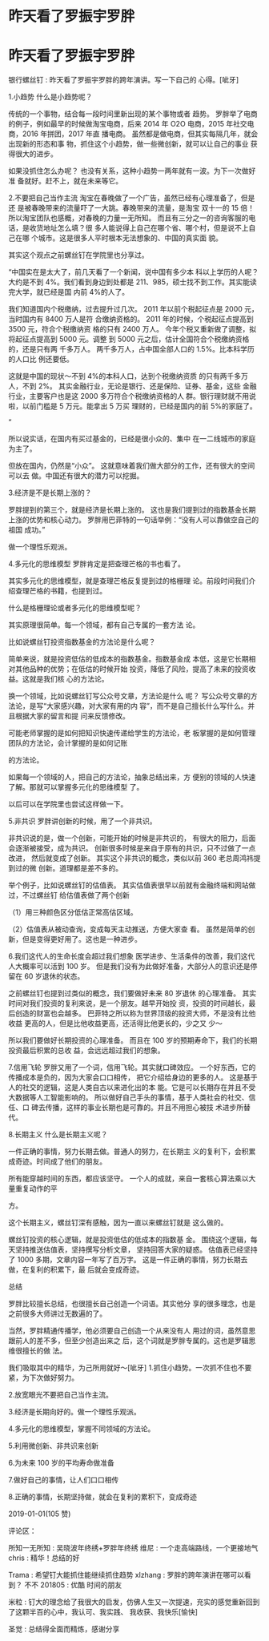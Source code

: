 # 昨天看了罗振宇罗胖

# 昨天看了罗振宇罗胖

银行螺丝钉 : 昨天看了罗振宇罗胖的跨年演讲。写一下自己的 心得。[呲牙]

1.小趋势 什么是小趋势呢？

传统的一个事物，结合每一段时间里新出现的某个事物或者 趋势。 罗胖举了电商的例子，例如最早的时候做淘宝电商，后来 2014 年 O2O 电商，2015 年社交电商，2016 年拼团，2017 年直 播电商。 虽然都是做电商，但其实每隔几年，就会出现新的形态和事 物，抓住这个小趋势，做一些微创新，就可以让自己的事业 获得很大的进步。

如果没抓住怎么办呢？ 也没有关系，这种小趋势一两年就有一波。为下一次做好准 备就好。赶不上，就在未来等它。

2.不要把自己当作主流 淘宝在春晚做了一个广告，虽然已经有心理准备了，但是还 是被春晚带来的流量吓了一大跳。春晚带来的流量，是淘宝 双十一的 15 倍！ 所以淘宝团队也感概，对春晚的力量一无所知。 而且有三分之一的咨询客服的电话，是收货地址怎么填？很 多人能说得上自己在哪个省、哪个村，但是说不上自己在哪 个城市。这是很多人平时根本无法想象的、中国的真实面 貌。

其实这个观点之前螺丝钉在学院里也分享过。

“中国实在是太大了，前几天看了一个新闻，说中国有多少本 科以上学历的人呢？大约是不到 4%。我们看到身边到处都是 211、985，硕士找不到工作。其实能读完大学，就已经是国 内前 4%的人了。

我们知道国内个税缴纳，过去提升过几次。 2011 年以前个税起征点是 2000 元，当时国内有 8400 万人是符 合缴纳资格的。 2011 年的时候，个税起征点提高到 3500 元，符合个税缴纳资 格的只有 2400 万人。 今年个税又重新做了调整，拟将起征点提高到 5000 元。调整 到 5000 元之后，估计全国符合个税缴纳资格的，还是只有两 千多万人。 两千多万人，占中国全部人口的 1.5%。比本科学历的人口比 例还要低。

这就是中国的现状～不到 4%的本科人口，达到个税缴纳资质 的只有两千多万人，不到 2%。 其实金融行业，无论是银行、还是保险、证券、基金，这些 金融行业，主要客户也是这 2000 多万符合个税缴纳资格的人 群。银行理财就不用说啦，以前门槛是 5 万元。能拿出 5 万买 理财的，已经是国内的前 5%的家庭了。

”

所以说实话，在国内有买过基金的，已经是很小众的、集中 在一二线城市的家庭为主了。

但放在国内，仍然是“小众”。 这就意味着我们做大部分的工作，还有很大的空间可以去 做。中国还有很大的潜力可以挖掘。

3.经济是不是长期上涨的？

罗胖提到的第三个，就是经济是长期上涨的。 这也是我们提到过的指数基金长期上涨的优势和核心动力。 罗胖用巴菲特的一句话举例：“没有人可以靠做空自己的祖国 成功。”

做一个理性乐观派。

4.多元化的思维模型 罗胖肯定是把查理芒格的书也看了。

其实多元化的思维模型，就是查理芒格反复提到过的格栅理 论。前段时间我们介绍查理芒格的书籍，也提到过。

什么是格栅理论或者多元化的思维模型呢？

其实原理很简单。每一个领域，都有自己专属的一套方法 论。

比如说螺丝钉投资指数基金的方法论是什么呢？

简单来说，就是投资低估的低成本的指数基金。指数基金成 本低，这是它长期相对其他品种的优势；在低估的时候开始 投资，降低了风险，提高了未来的投资收益。这就是我们核 心的方法论。

换一个领域，比如说螺丝钉写公众号文章，方法论是什么 呢？ 写公众号文章的方法论，是写“大家感兴趣，对大家有用的内 容”，而不是自己擅长什么写什么。并且根据大家的留言和提 问来反馈修改。

可能老师掌握的是如何把知识快速传递给学生的方法论，老 板掌握的是如何管理团队的方法论，会计掌握的是如何记账

的方法论。

如果每一个领域的人，把自己的方法论，抽象总结出来，方 便别的领域的人快速了解。那就可以掌握多元化的思维模型 了。

以后可以在学院里也尝试这样做一下。

5.非共识 罗胖讲创新的时候，用了一个非共识。

非共识说的是，做一个创新，可能开始的时候是非共识的， 有很大的阻力，后面会逐渐被接受，成为共识。 创新很多时候是来自于原有的共识，只不过做了一点改进， 然后就变成了创新。 其实这个非共识的概念，类似以前 360 老总周鸿祎提到过的微 创新。道理都是差不多的。

举个例子，比如说螺丝钉的估值表。 其实估值表很早以前就有金融终端和网站做过，不过螺丝钉 给估值表做了两个创新

（1）用三种颜色区分低估正常高估区域。

（2）估值表从被动查询，变成每天主动推送，方便大家查 看。 虽然是简单的创新，但是变得更好用了。这也是一种进步。

6.我们这代人的生命长度会超过我们想象 医学进步、生活条件的改善，我们这代人大概率可以活到 100 岁。 但是我们没有为此做好准备，大部分人的意识还是停留在 60 岁退休的状态。

之前螺丝钉也提到过类似的概念，我们要做好未来 80 岁退休 的心理准备。 其实时间对我们投资的复利来说，是一个朋友。越早开始投 资，投资的时间越长，最后创造的财富也会越多。 巴菲特之所以称为世界顶级的投资大师，不是没有比他收益 更高的人，但是比他收益更高，还活得比他更长的，少之又 少～

所以我们要做好长期投资的心理准备。 而且在 100 岁的预期寿命下，我们的长期投资最后积累的总收 益，会远远超过我们的想象。

7.信用飞轮 罗胖又用了一个词，信用飞轮。其实就口碑效应。 一个好东西，它的传播成本是负的，因为大家会口口相传， 把它介绍给身边的更多的人。 这是基于人的社交的逻辑，这是人类自古以来进化出的本 能。它是可以长期存在并且不受大数据等人工智能影响的。 所以做好自己手头的事情，基于人类社会的社交、信任、口 碑去传播，这样的事业长期也是可靠的。并且不用担心被技 术进步所替代。

8.长期主义 什么是长期主义呢？

一件正确的事情，努力长期去做。普通人的努力，在长期主 义的复利下，会积累成奇迹。时间成了他们的朋友。

所有能穿越时间的东西，都应该坚守。 一个人的成就，来自一套核心算法乘以大量重复动作的平

方。

这个长期主义，螺丝钉深有感触，因为一直以来螺丝钉就是 这么做的。

螺丝钉投资的核心逻辑，就是投资低估的低成本的指数基 金。 围绕这个逻辑，每天坚持推送估值表，坚持撰写分析文章， 坚持回答大家的疑惑。 估值表已经坚持了 1000 多期，文章内容一年写了百万字。 这是一件正确的事情，努力长期去做，在复利的积累下，最 后就会变成奇迹。

总结

罗胖比较擅长总结，也很擅长自己创造一个词语。其实他分 享的很多理念，也是之前很多大师讲过无数遍的了。

当然，罗胖精通传播学，他必须要自己创造一个从来没有人 用过的词，虽然意思跟前人的差不多，但至少创造出来之 后，这个词就是罗胖专属的。这也是罗辑思维很擅长的做 法。

我们吸取其中的精华，为己所用就好～[呲牙] 1.抓住小趋势。一次抓不住也不要紧，为下次做好努力。

2.放宽眼光不要把自己当作主流。

3.经济是长期向好的。做一个理性乐观派。

4.多元化的思维模型，掌握不同领域的方法论。

5.利用微创新、非共识来创新

6.为未来 100 岁的平均寿命做准备

7.做好自己的事情，让人们口口相传

8.正确的事情，长期坚持做，就会在复利的累积下，变成奇迹

2019-01-01(105 赞)

评论区：

所知一无所知 : 吴晓波年终绣+罗胖年终绣 维尼 : 一个走高端路线，一个更接地气 chris : 精华！总结的好

Trama : 希望钉大能抓住能继续抓住趋势 xlzhang : 罗胖的跨年演讲在哪可以看到？ 不不 201805 : 优酷 时间的朋友

米粒 : 钉大的理念给了我很大的启发，仿佛人生又一次提速，充实的感觉重新回到了这颗半百的心中，我认可、我实践、 我收获、我快乐[愉快]

圣觉 : 总结得全面而精炼，感谢分享